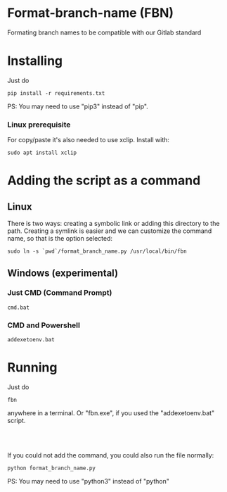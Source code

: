 # Format-branch-name (FBN)
Formating branch names to be compatible with our Gitlab standard

# Installing
Just do
```
pip install -r requirements.txt
```
PS: You may need to use "pip3" instead of "pip".


### Linux prerequisite
For copy/paste it's also needed to use xclip. Install with:
```
sudo apt install xclip
```

# Adding the script as a command
## Linux
There is two ways: creating a symbolic link or adding this directory to the path. Creating a symlink is easier and we can customize the command name, so that is the option selected:
```
sudo ln -s `pwd`/format_branch_name.py /usr/local/bin/fbn
```

## Windows (experimental)
### Just CMD (Command Prompt)
```
cmd.bat
```
### CMD and Powershell
```
addexetoenv.bat
```

# Running
Just do
```
fbn
```
anywhere in a terminal. Or "fbn.exe", if you used the "addexetoenv.bat" script.

<br><br>

If you could not add the command, you could also run the file normally:
```
python format_branch_name.py
```
PS: You may need to use "python3" instead of "python"